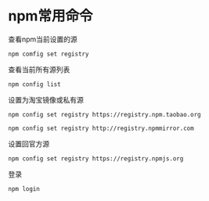 # npm常用命令

查看npm当前设置的源

`npm comfig set registry`

查看当前所有源列表

`npm config list`

设置为淘宝镜像或私有源

`npm config set registry https://registry.npm.taobao.org`

`npm config set registry http://registry.npmmirror.com`

设置回官方源

`npm config set registry https://registry.npmjs.org`

登录

`npm login`